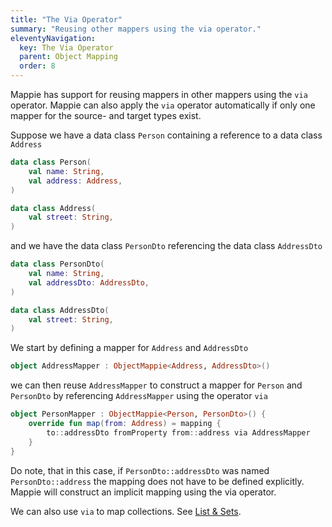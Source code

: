 ```yaml
---
title: "The Via Operator"
summary: "Reusing other mappers using the via operator."
eleventyNavigation:
  key: The Via Operator
  parent: Object Mapping
  order: 8
---
```


Mappie has support for reusing mappers in other mappers using the `via` operator. Mappie can also apply the `via` 
operator automatically if only one mapper for the source- and target types exist.

Suppose we have a data class `Person` containing a reference to a data class `Address`
```kotlin
data class Person(
    val name: String, 
    val address: Address,
)

data class Address(
    val street: String,
)
```
and we have the data class `PersonDto` referencing the data class `AddressDto`
```kotlin
data class PersonDto(
    val name: String, 
    val addressDto: AddressDto,
)

data class AddressDto(
    val street: String,
)
```

We start by defining a mapper for `Address` and `AddressDto`
```kotlin
object AddressMapper : ObjectMappie<Address, AddressDto>()
```
we can then reuse `AddressMapper` to construct a mapper for `Person` and `PersonDto` by referencing `AddressMapper` using
the operator `via`
```kotlin
object PersonMapper : ObjectMappie<Person, PersonDto>() {
    override fun map(from: Address) = mapping {
        to::addressDto fromProperty from::address via AddressMapper
    }
}
```
Do note, that in this case, if `PersonDto::addressDto` was named `PersonDto::address` the mapping does not have to
be defined explicitly. Mappie will construct an implicit mapping using the via operator.

We can also use `via` to map collections. See [List & Sets](/object-mapping/lists-and-sets/).
